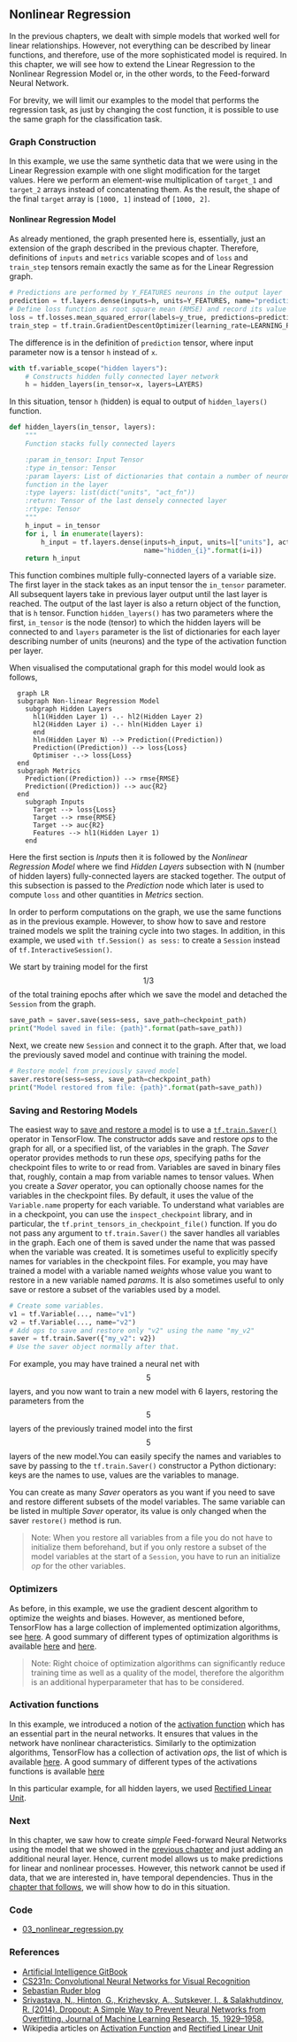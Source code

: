 ## Nonlinear Regression

In the previous chapters, we dealt with simple models that worked well for linear relationships. However, not everything can be described by linear functions, and therefore, use of the more sophisticated model is required. In this chapter, we will see how to extend the Linear Regression to the Nonlinear Regression Model or, in the other words, to the Feed-forward Neural Network.

For brevity, we will limit our examples to the model that performs the regression task, as just by changing the cost function, it is possible to use the same graph for the classification task.

### Graph Construction

In this example, we use the same synthetic data that we were using in the Linear Regression example with one slight modification for the target values. Here we perform an element-wise multiplication of `target_1` and `target_2` arrays instead of concatenating them. As the result, the shape of the final `target` array is `[1000, 1]` instead of `[1000, 2]`.

#### Nonlinear Regression Model

As already mentioned, the graph presented here is, essentially, just an extension of the graph described in the previous chapter. Therefore, definitions of `inputs` and `metrics` variable scopes and of `loss` and `train_step` tensors remain exactly the same as for the Linear Regression graph.

```python
# Predictions are performed by Y_FEATURES neurons in the output layer
prediction = tf.layers.dense(inputs=h, units=Y_FEATURES, name="prediction")
# Define loss function as root square mean (RMSE) and record its value
loss = tf.losses.mean_squared_error(labels=y_true, predictions=prediction)
train_step = tf.train.GradientDescentOptimizer(learning_rate=LEARNING_RATE).minimize(loss=loss)
```

The difference is in the definition of `prediction` tensor, where input parameter now is a tensor `h` instead of `x`.

```python
with tf.variable_scope("hidden layers"):
    # Constructs hidden fully connected layer network
    h = hidden_layers(in_tensor=x, layers=LAYERS)
```

In this situation, tensor `h` \(hidden\) is equal to output of `hidden_layers()` function.

```python
def hidden_layers(in_tensor, layers):
    """
    Function stacks fully connected layers

    :param in_tensor: Input Tensor
    :type in_tensor: Tensor
    :param layers: List of dictionaries that contain a number of neurons for the particular layer ad the activation
    function in the layer
    :type layers: list(dict("units", "act_fn"))
    :return: Tensor of the last densely connected layer
    :rtype: Tensor
    """
    h_input = in_tensor
    for i, l in enumerate(layers):
        h_input = tf.layers.dense(inputs=h_input, units=l["units"], activation=l["act_fn"],
                                  name="hidden_{i}".format(i=i))
    return h_input
```

This function combines multiple fully-connected layers of a variable size. The first layer in the stack takes as an input tensor the `in_tensor` parameter. All subsequent layers take in previous layer output until the last layer is reached. The output of the last layer is also a return object of the function, that is `h` tensor. Function `hidden_layers()` has two parameters where the first, `in_tensor` is the node \(tensor\) to which the hidden layers will be connected to and `layers` parameter is the list of dictionaries for each layer describing number of units \(neurons\) and the type of the activation function per layer.

When visualised the computational graph for this model would look as follows,

```mermaid
  graph LR
  subgraph Non-linear Regression Model
    subgraph Hidden Layers
      hl1(Hidden Layer 1) -.- hl2(Hidden Layer 2)
      hl2(Hidden Layer i) -.- hln(Hidden Layer i)
      end
      hln(Hidden Layer N) --> Prediction((Prediction))
      Prediction((Prediction)) --> loss{Loss}
      Optimiser -.-> loss{Loss}
  end
  subgraph Metrics
    Prediction((Prediction)) --> rmse{RMSE}
    Prediction((Prediction)) --> auc{R2}
  end
    subgraph Inputs
      Target --> loss{Loss}
      Target --> rmse{RMSE}
      Target --> auc{R2}
      Features --> hl1(Hidden Layer 1)
    end
```

Here the first section is _Inputs_ then it is followed by the _Nonlinear Regression Model_ where we find _Hidden Layers_ subsection with N \(number of hidden layers\) fully-connected layers are stacked together. The output of this subsection is passed to the _Prediction_ node which later is used to compute `loss` and other quantities in _Metrics_ section.

In order to perform computations on the graph, we use the same functions as in the previous example. However, to show how to save and restore trained models we split the training cycle into two stages. In addition, in this example, we used `with tf.Session() as sess:` to create a `Session` instead of `tf.InteractiveSession()`.

We start by training model for the first $$1/3$$ of the total training epochs after which we save the model and detached the `Session` from the graph.

```python
save_path = saver.save(sess=sess, save_path=checkpoint_path)
print("Model saved in file: {path}".format(path=save_path))
```

Next, we create new `Session` and connect it to the graph. After that, we load the previously saved model and continue with training the model.

```python
# Restore model from previously saved model
saver.restore(sess=sess, save_path=checkpoint_path)
print("Model restored from file: {path}".format(path=save_path))
```

### Saving and Restoring Models

The easiest way to [save and restore a model](https://www.tensorflow.org/versions/master/programmers_guide/saved_model) is to use a [`tf.train.Saver()`](https://www.tensorflow.org/api_docs/python/tf/train/Saver) operator in TensorFlow. The constructor adds save and restore _ops_ to the graph for all, or a specified list, of the variables in the graph. The _Saver_ operator provides methods to run these _ops_, specifying paths for the checkpoint files to write to or read from. Variables are saved in binary files that, roughly, contain a map from variable names to tensor values. When you create a _Saver_ operator, you can optionally choose names for the variables in the checkpoint files. By default, it uses the value of the `Variable.name` property for each variable. To understand what variables are in a checkpoint, you can use the `inspect_checkpoint` library, and in particular, the `tf.print_tensors_in_checkpoint_file()` function. If you do not pass any argument to `tf.train.Saver()` the saver handles all variables in the graph. Each one of them is saved under the name that was passed when the variable was created. It is sometimes useful to explicitly specify names for variables in the checkpoint files. For example, you may have trained a model with a variable named _weights_ whose value you want to restore in a new variable named _params_. It is also sometimes useful to only save or restore a subset of the variables used by a model.

```python
# Create some variables.
v1 = tf.Variable(..., name="v1")
v2 = tf.Variable(..., name="v2")
# Add ops to save and restore only "v2" using the name "my_v2"
saver = tf.train.Saver({"my_v2": v2})
# Use the saver object normally after that.
```

For example, you may have trained a neural net with $$5$$ layers, and you now want to train a new model with 6 layers, restoring the parameters from the $$5$$ layers of the previously trained model into the first $$5$$ layers of the new model.You can easily specify the names and variables to save by passing to the `tf.train.Saver()` constructor a Python dictionary: keys are the names to use, values are the variables to manage.

You can create as many _Saver_ operators as you want if you need to save and restore different subsets of the model variables. The same variable can be listed in multiple _Saver_ operator, its value is only changed when the saver `restore()` method is run.

> Note: When you restore all variables from a file you do not have to initialize them beforehand, but if you only restore a subset of the model variables at the start of a `Session`, you have to run an initialize _op_ for the other variables.

### Optimizers

As before, in this example, we use the gradient descent algorithm to optimize the weights and biases. However, as mentioned before, TensorFlow has a large collection of implemented optimization algorithms, see [here](https://www.tensorflow.org/api_guides/python/train). A good summary of different types of optimization algorithms is available [here](http://ruder.io/optimizing-gradient-descent/) and [here](https://leonardoaraujosantos.gitbooks.io/artificial-inteligence/content/model_optimization.html).

> Note: Right choice of optimization algorithms can significantly reduce training time as well as a quality of the model, therefore the algorithm is an additional hyperparameter that has to be considered.

### Activation functions

In this example, we introduced a notion of the [activation function](https://en.wikipedia.org/wiki/Activation_function) which has an essential part in the neural networks. It ensures that values in the network have nonlinear characteristics. Similarly to the optimization algorithms, TensorFlow has a collection of activation _ops_, the list of which is available [here](https://www.tensorflow.org/api_guides/python/nn). A good summary of different types of the activations functions is available [here](http://cs231n.github.io/neural-networks-1/)

In this particular example, for all hidden layers, we used [Rectified Linear Unit](https://en.wikipedia.org/wiki/Rectifier_%28neural_networks%29).

### Next

In this chapter, we saw how to create _simple_ Feed-forward Neural Networks using the model that we showed in the [previous chapter](/chapters/chapter4.md) and just adding an additional neural layer. Hence, current model allows us to make predictions for linear and nonlinear processes. However, this network cannot be used if data, that we are interested in, have temporal dependencies. Thus in the [chapter that follows](/chapters/chapter6.md), we will show how to do in this situation.

### Code

*   [03\_nonlinear\_regression.py](/scripts/03_nonlinear_regression.py)

### References

*   [Artificial Intelligence GitBook](https://www.gitbook.com/book/leonardoaraujosantos/artificial-inteligence/details)
*   [CS231n: Convolutional Neural Networks for Visual Recognition](http://cs231n.github.io/)
*   [Sebastian Ruder blog](http://ruder.io/#open)
*   [Srivastava, N., Hinton, G., Krizhevsky, A., Sutskever, I., & Salakhutdinov, R. \(2014\). Dropout: A Simple Way to Prevent Neural Networks from Overfitting. Journal of Machine Learning Research, 15, 1929–1958.](https://www.cs.toronto.edu/~hinton/absps/JMLRdropout.pdf)
*   Wikipedia articles on [Activation Function](https://en.wikipedia.org/wiki/Activation_function) and [Rectified Linear Unit](https://en.wikipedia.org/wiki/Rectifier_%28neural_networks%29)
